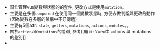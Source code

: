- 幫忙管理vue變數與狀態的的套件, 更改方式是使用`mutation`。
- 主要是在多個`component`在使用同一個變數狀態時, 方便去做判斷與更改的動作(因為變數在多層的架構中不好傳遞)
- 主要有5個attr: `state`, `getters`, `mutations`, `actions`, `modules`。。
- 關於`actions`跟`mutations`的差別, 參考[[題目: Vuex中 actions 與 mutations 的差別]]
-